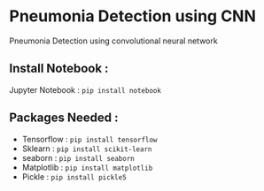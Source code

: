 # Pneumonia Detection using CNN
Pneumonia Detection using convolutional neural network


## Install Notebook : 
Jupyter Notebook : ``` pip install notebook ```

## Packages Needed : 

- Tensorflow :  ``` pip install tensorflow ```
- Sklearn :     ``` pip install scikit-learn ```
- seaborn :     ``` pip install seaborn ```
- Matplotlib :  ``` pip install matplotlib ```
- Pickle :      ``` pip install pickle5 ```


